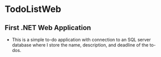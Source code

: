 # TodoListWeb
## First .NET Web Application
- This is a simple to-do application with connection to an SQL server database where I store the name, description, and deadline of the to-dos.
